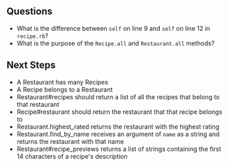 
## Questions

- What is the difference between `self` on line 9 and `self` on line 12 in `recipe.rb`?
- What is the purpose of the `Recipe.all` and `Restaurant.all` methods?

## Next Steps
- A Restaurant has many Recipes
- A Recipe belongs to a Restaurant
- Restaurant#recipes should return a list of all the recipes that belong to that restaurant
- Recipe#restaurant should return the restaurant that that recipe belongs to
- Restaurant.highest_rated returns the restaurant with the highest rating
- Restaurant.find_by_name receives an argument of `name` as a string and returns the restaurant with that name
- Restaurant#recipe_previews returns a list of strings containing the first 14 characters of a recipe's description
